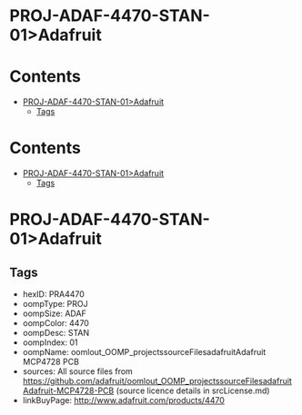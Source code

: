 
PROJ-ADAF-4470-STAN-01>Adafruit
===============================

Contents
========

* [PROJ-ADAF-4470-STAN-01>Adafruit](#proj-adaf-4470-stan-01adafruit)
	* [Tags](#tags)

Contents
========

* [PROJ-ADAF-4470-STAN-01>Adafruit](#proj-adaf-4470-stan-01adafruit)
	* [Tags](#tags)

# PROJ-ADAF-4470-STAN-01>Adafruit

## Tags

- hexID: PRA4470
- oompType: PROJ
- oompSize: ADAF
- oompColor: 4470
- oompDesc: STAN
- oompIndex: 01
- oompName: oomlout_OOMP_projectssourceFilesadafruitAdafruit MCP4728 PCB
- sources: All source files from https://github.com/adafruit/oomlout_OOMP_projectssourceFilesadafruitAdafruit-MCP4728-PCB (source licence details in srcLicense.md)
- linkBuyPage: http://www.adafruit.com/products/4470
